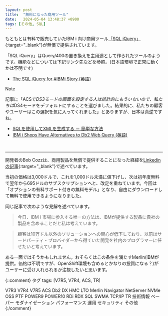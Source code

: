 ```yaml
---
layout: post
title:  "無料になった商用ツール"
date:   2024-05-04 13:48:37 +0900
tags: [その他, SQL]
---
```

もともとは有料で販売していたIBM i 向け商用ツール[「SQL iQuery」](https://github.com/bobcozzi/SQLiQuery?trk=article-ssr-frontend-pulse_little-text-block){:target="_blank"}が無償で提供されています。

「SQL iQuery」はQuery/400の置き換えを主用途として作られたツールのようです。機能などについては下記リンク先などを参照。(日本語環境で正常に動くかは不明です)

- [The SQL iQuery for #IBMi Story (英語)](https://www.linkedin.com/pulse/sql-iquery-ibmi-story-bob-cozzi)

> [!NOTE]
> 記事に「ACSで*DS3モードの画面を設定する人は統計的にもういないので、私たちは*DS4モードをデフォルトにすることを選びました。結果的に、私たちの顧客やユーザーはこの選択を気に入ってくれました」とありますが、日本は真逆ですね。

- [SQLを使用してXMLを生成する － 簡単な方法](https://www.e-bellnet.com/category/jungle/2311/2311-02.html)
- [IBM i Shops Have Alternatives to Db2 Web Query (英語)](https://www.itjungle.com/2023/11/15/ibm-i-shops-have-alternatives-to-db2-web-query/)


<br>
<hr>

開発者のBob Cozzは、商用製品を無償で提供することになった経緯を[Linkedinの記事](https://www.linkedin.com/pulse/sql-iquery-free-bob-cozzi-ltpac?trk=article-ssr-frontend-pulse_more-articles_related-content-card){:target="_blank"}で述べています。

当初の価格は3,000ドルで、これを1,000ドル未満に値下げし、次は初年度無料で翌年から695ドルのサブスクリプションへと、改定を重ねています。今回は「オプションの有料サポート付きの無料モデル」となり、自由にダウンロードして無料で使用できるようになりました。

同じ記事で次のような見解を述べています。

> 今日、IBM i 市場に参入する唯一の方法は、IBMが提供する製品に貴社の製品を含めることだと私は考えています。

> 顧客は10万ドル以外のソリューションへの関心が低下しており、以前はサードパーティ・プロバイダーから得ていた開発を社内のプログラマーに任せたいと考えています。

ある一面ではそうかもしれません。おそらくはこの条件を満たすMerlin(IBMが提供。価格は不明ですが、OpenShift環境も含めるとかなりの投資になる？)がユーザーに受け入れられるか注視したいと思います。


{::comment}
タグ
tags: [V7R5, V7R4, ACS, TR]

V7R3
V7R4
V7R5
ACS
Db2
DX
HMC
LTO
Merlin
Navigator
NetServer
NVMe
OSS
PTF
POWER9
POWER10
RDi
RDX
SQL
SWMA
TCP/IP
TR
技術情報
ペーパー
モダナイゼーション
パフォーマンス
運用
セキュリティ
その他
{:/comment}
